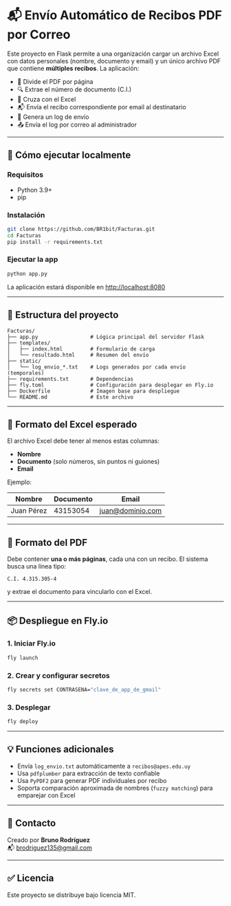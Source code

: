 # 📬 Envío Automático de Recibos PDF por Correo

Este proyecto en Flask permite a una organización cargar un archivo Excel con datos personales (nombre, documento y email) y un único archivo PDF que contiene **múltiples recibos**. La aplicación:

- 📄 Divide el PDF por página
- 🔍 Extrae el número de documento (C.I.)
- 🧾 Cruza con el Excel
- 📬 Envía el recibo correspondiente por email al destinatario
- 📝 Genera un log de envío
- 📤 Envía el log por correo al administrador

---

## 🚀 Cómo ejecutar localmente

### Requisitos

- Python 3.9+
- pip

### Instalación

```bash
git clone https://github.com/BR1bit/Facturas.git
cd Facturas
pip install -r requirements.txt
```

### Ejecutar la app

```bash
python app.py
```

La aplicación estará disponible en [http://localhost:8080](http://localhost:8080)

---

## 🧰 Estructura del proyecto

```
Facturas/
├── app.py                 # Lógica principal del servidor Flask
├── templates/
│   ├── index.html         # Formulario de carga
│   └── resultado.html     # Resumen del envío
├── static/
│   └── log_envio_*.txt    # Logs generados por cada envío (temporales)
├── requirements.txt       # Dependencias
├── fly.toml               # Configuración para desplegar en Fly.io
├── Dockerfile             # Imagen base para despliegue
└── README.md              # Este archivo
```

---

## 🧾 Formato del Excel esperado

El archivo Excel debe tener al menos estas columnas:

- **Nombre**
- **Documento** (solo números, sin puntos ni guiones)
- **Email**

Ejemplo:

| Nombre             | Documento | Email                |
|--------------------|-----------|----------------------|
| Juan Pérez         | 43153054  | juan@dominio.com     |

---

## 🧪 Formato del PDF

Debe contener **una o más páginas**, cada una con un recibo. El sistema busca una línea tipo:

```
C.I. 4.315.305-4
```

y extrae el documento para vincularlo con el Excel.

---

## 📦 Despliegue en Fly.io

### 1. Iniciar Fly.io

```bash
fly launch
```

### 2. Crear y configurar secretos

```bash
fly secrets set CONTRASENA="clave_de_app_de_gmail"
```

### 3. Desplegar

```bash
fly deploy
```

---

## 💡 Funciones adicionales

- Envía `log_envio.txt` automáticamente a `recibos@apes.edu.uy`
- Usa `pdfplumber` para extracción de texto confiable
- Usa `PyPDF2` para generar PDF individuales por recibo
- Soporta comparación aproximada de nombres (`fuzzy matching`) para emparejar con Excel

---

## 📧 Contacto

Creado por **Bruno Rodríguez**  
📬 brodriguez135@gmail.com

---

## ✅ Licencia

Este proyecto se distribuye bajo licencia MIT.

